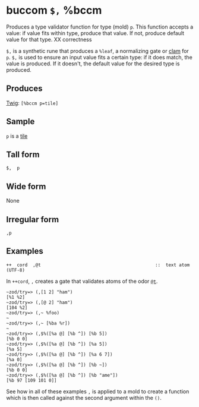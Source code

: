 buccom `$,` %bccm
==========================

Produces a type validator function for type (mold) `p`. This function accepts a
value: if value fits within type, produce that value. If not, produce default
value for that type. XX correctness

`$,` is a synthetic rune that produces a `%leaf`, a normalizing gate or
[clam]() for `p`. `$,` is used to ensure an input value fits a certain
type: if it does match, the value is produced. If it doesn't, the
default value for the desired type is produced.

Produces
--------

[Twig](): `[%bccm p=tile]`

Sample
------

`p` is a [tile]()

Tall form
---------

    $,  p

Wide form
---------

None

Irregular form
--------------

    ,p

Examples
--------

    ++  cord  ,@t                                           ::  text atom (UTF-8)

In `++cord`, `,` creates a gate that validates atoms of the odor
[`@t`]().

    ~zod/try=> (,[1 2] "ham")
    [%1 %2]
    ~zod/try=> (,[@ 2] "ham")
    [104 %2]
    ~zod/try=> (,~ %foo)
    ~
    ~zod/try=> (,~ [%ba %r])
    ~
    ~zod/try=> (,$%([%a @] [%b ^]) [%b 5])
    [%b 0 0]
    ~zod/try=> (,$%([%a @] [%b ^]) [%a 5])
    [%a 5]
    ~zod/try=> (,$%([%a @] [%b ^]) [%a 6 7])
    [%a 0]
    ~zod/try=> (,$%([%a @] [%b ^]) [%b ~])
    [%b 0 0]
    ~zod/try=> (,$%([%a @] [%b ^]) [%b "ame"])
    [%b 97 [109 101 0]]


See how in all of these examples `,` is applied to a mold to create a function which is then called against the second argument within the `()`.
